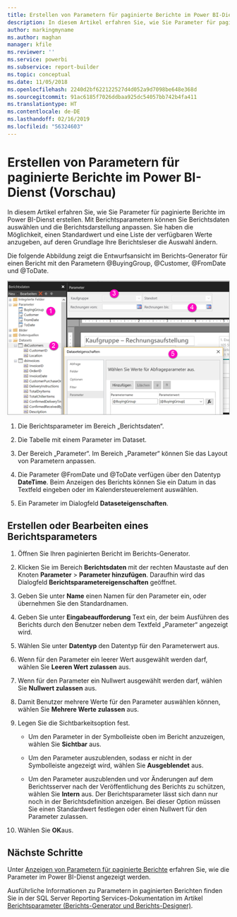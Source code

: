 ```yaml
---
title: Erstellen von Parametern für paginierte Berichte im Power BI-Dienst (Vorschau)
description: In diesem Artikel erfahren Sie, wie Sie Parameter für paginierte Berichte im Power BI-Dienst erstellen.
author: markingmyname
ms.author: maghan
manager: kfile
ms.reviewer: ''
ms.service: powerbi
ms.subservice: report-builder
ms.topic: conceptual
ms.date: 11/05/2018
ms.openlocfilehash: 2240d2bf622122527d4d052a9d7098be648e368d
ms.sourcegitcommit: 91ac6185f7026ddbaa925dc54057bb742b4fa411
ms.translationtype: HT
ms.contentlocale: de-DE
ms.lasthandoff: 02/16/2019
ms.locfileid: "56324603"
---
```

# <a name="create-parameters-for-paginated-reports-in-the-power-bi-service-preview"></a>Erstellen von Parametern für paginierte Berichte im Power BI-Dienst (Vorschau)

In diesem Artikel erfahren Sie, wie Sie Parameter für paginierte Berichte im Power BI-Dienst erstellen.  Mit Berichtsparametern können Sie Berichtsdaten auswählen und die Berichtsdarstellung anpassen. Sie haben die Möglichkeit, einen Standardwert und eine Liste der verfügbaren Werte anzugeben, auf deren Grundlage Ihre Berichtsleser die Auswahl ändern.  

Die folgende Abbildung zeigt die Entwurfsansicht im Berichts-Generator für einen Bericht mit den Parametern @BuyingGroup, @Customer, @FromDate und @ToDate. 
  
![Parameter im Berichts-Generator](media/paginated-reports-parameters/power-bi-paginated-parameters-report-builder.png)
  
1.  Die Berichtsparameter im Bereich „Berichtsdaten“.  
  
2.  Die Tabelle mit einem Parameter im Dataset.  
  
3.  Der Bereich „Parameter“. Im Bereich „Parameter“ können Sie das Layout von Parametern anpassen. 
  
4.  Die Parameter @FromDate und @ToDate verfügen über den Datentyp **DateTime**. Beim Anzeigen des Berichts können Sie ein Datum in das Textfeld eingeben oder im Kalendersteuerelement auswählen. 

5.  Ein Parameter im Dialogfeld **Dataseteigenschaften**.  

  
## <a name="create-or-edit-a-report-parameter"></a>Erstellen oder Bearbeiten eines Berichtsparameters  
  
1.  Öffnen Sie Ihren paginierten Bericht im Berichts-Generator.

1. Klicken Sie im Bereich **Berichtsdaten** mit der rechten Maustaste auf den Knoten **Parameter** > **Parameter hinzufügen**. Daraufhin wird das Dialogfeld **Berichtsparametereigenschaften** geöffnet.  
  
2.  Geben Sie unter **Name** einen Namen für den Parameter ein, oder übernehmen Sie den Standardnamen.  
  
3.  Geben Sie unter **Eingabeaufforderung** Text ein, der beim Ausführen des Berichts durch den Benutzer neben dem Textfeld „Parameter“ angezeigt wird.  
  
4.  Wählen Sie unter **Datentyp** den Datentyp für den Parameterwert aus.  
  
5.  Wenn für den Parameter ein leerer Wert ausgewählt werden darf, wählen Sie **Leeren Wert zulassen** aus.  
  
6.  Wenn für den Parameter ein Nullwert ausgewählt werden darf, wählen Sie **Nullwert zulassen** aus.  
  
7.  Damit Benutzer mehrere Werte für den Parameter auswählen können, wählen Sie **Mehrere Werte zulassen** aus.  
  
8.  Legen Sie die Sichtbarkeitsoption fest.  
  
    -   Um den Parameter in der Symbolleiste oben im Bericht anzuzeigen, wählen Sie **Sichtbar** aus.  
  
    -   Um den Parameter auszublenden, sodass er nicht in der Symbolleiste angezeigt wird, wählen Sie **Ausgeblendet** aus.  
  
    -   Um den Parameter auszublenden und vor Änderungen auf dem Berichtsserver nach der Veröffentlichung des Berichts zu schützen, wählen Sie **Intern** aus. Der Berichtsparameter lässt sich dann nur noch in der Berichtsdefinition anzeigen. Bei dieser Option müssen Sie einen Standardwert festlegen oder einen Nullwert für den Parameter zulassen.  
  
9. Wählen Sie **OK**aus. 
  
## <a name="next-steps"></a>Nächste Schritte

Unter [Anzeigen von Parametern für paginierte Berichte](paginated-reports-view-parameters.md) erfahren Sie, wie die Parameter im Power BI-Dienst angezeigt werden.

Ausführliche Informationen zu Parametern in paginierten Berichten finden Sie in der SQL Server Reporting Services-Dokumentation im Artikel [Berichtsparameter (Berichts-Generator und Berichts-Designer)](https://docs.microsoft.com/sql/reporting-services/report-design/report-parameters-report-builder-and-report-designer).  
